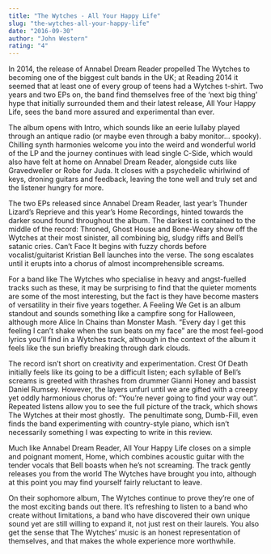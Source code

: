 ```yaml
---
title: "The Wytches - All Your Happy Life"
slug: "the-wytches-all-your-happy-life"
date: "2016-09-30"
author: "John Western"
rating: "4"
---
```


In 2014, the release of Annabel Dream Reader propelled The Wytches to becoming one of the biggest cult bands in the UK; at Reading 2014 it seemed that at least one of every group of teens had a Wytches t-shirt. Two years and two EPs on, the band find themselves free of the ‘next big thing’ hype that initially surrounded them and their latest release, All Your Happy Life, sees the band more assured and experimental than ever.

The album opens with Intro, which sounds like an eerie lullaby played through an antique radio (or maybe even through a baby monitor… spooky). Chilling synth harmonies welcome you into the weird and wonderful world of the LP and the journey continues with lead single C-Side, which would also have felt at home on Annabel Dream Reader, alongside cuts like Gravedweller or Robe for Juda. It closes with a psychedelic whirlwind of keys, droning guitars and feedback, leaving the tone well and truly set and the listener hungry for more.

The two EPs released since Annabel Dream Reader, last year’s Thunder Lizard’s Reprieve and this year’s Home Recordings, hinted towards the darker sound found throughout the album. The darkest is contained to the middle of the record: Throned, Ghost House and Bone-Weary show off the Wytches at their most sinister, all combining big, sludgy riffs and Bell’s satanic cries. Can’t Face It begins with fuzzy chords before vocalist/guitarist Kristian Bell launches into the verse. The song escalates until it erupts into a chorus of almost incomprehensible screams.

For a band like The Wytches who specialise in heavy and angst-fuelled tracks such as these, it may be surprising to find that the quieter moments are some of the most interesting, but the fact is they have become masters of versatility in their five years together. A Feeling We Get is an album standout and sounds something like a campfire song for Halloween, although more Alice In Chains than Monster Mash. “Every day I get this feeling I can’t shake when the sun beats on my face” are the most feel-good lyrics you’ll find in a Wytches track, although in the context of the album it feels like the sun briefly breaking through dark clouds.

The record isn’t short on creativity and experimentation. Crest Of Death initially feels like its going to be a difficult listen; each syllable of Bell’s screams is greeted with thrashes from drummer Gianni Honey and bassist Daniel Rumsey. However, the layers unfurl until we are gifted with a creepy yet oddly harmonious chorus of: “You’re never going to find your way out”. Repeated listens allow you to see the full picture of the track, which shows The Wytches at their most ghostly.  The penultimate song, Dumb-Fill, even finds the band experimenting with country-style piano, which isn’t necessarily something I was expecting to write in this review.

Much like Annabel Dream Reader, All Your Happy Life closes on a simple and poignant moment, Home, which combines acoustic guitar with the tender vocals that Bell boasts when he’s not screaming. The track gently releases you from the world The Wytches have brought you into, although at this point you may find yourself fairly reluctant to leave.

On their sophomore album, The Wytches continue to prove they’re one of the most exciting bands out there. It’s refreshing to listen to a band who create without limitations, a band who have discovered their own unique sound yet are still willing to expand it, not just rest on their laurels. You also get the sense that The Wytches’ music is an honest representation of themselves, and that makes the whole experience more worthwhile.
